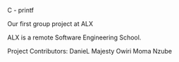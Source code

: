 C - printf

Our first group project at ALX

ALX is a remote Software Engineering School.

Project Contributors:
DanieL Majesty Owiri
Moma Nzube
